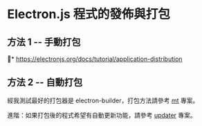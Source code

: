 # Electron.js 程式的發佈與打包

## 方法 1 -- 手動打包

* https://electronjs.org/docs/tutorial/application-distribution

## 方法 2 -- 自動打包

經我測試最好的打包器是 electron-builder，打包方法請參考 [mt](mt) 專案。

進階：如果打包後的程式希望有自動更新功能，請參考 [updater](updater) 專案。

